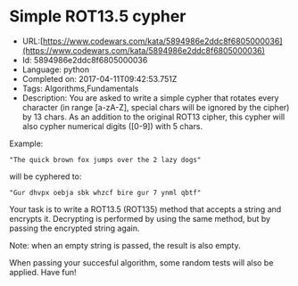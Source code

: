 # Simple ROT13.5 cypher

 - URL:[https://www.codewars.com/kata/5894986e2ddc8f6805000036](https://www.codewars.com/kata/5894986e2ddc8f6805000036)
 - Id: 5894986e2ddc8f6805000036
 - Language: python
 - Completed on: 2017-04-11T09:42:53.751Z
 - Tags: Algorithms,Fundamentals
 - Description:
You are asked to write a simple cypher that rotates every character (in range [a-zA-Z], special chars will be ignored by the cipher) by 13 chars. As an addition to the original ROT13 cipher, this cypher will also cypher numerical digits ([0-9]) with 5 chars.

Example:

    "The quick brown fox jumps over the 2 lazy dogs"

will be cyphered to:

    "Gur dhvpx oebja sbk whzcf bire gur 7 ynml qbtf"

Your task is to write a ROT13.5 (ROT135) method that accepts a string and encrypts it.
Decrypting is performed by using the same method, but by passing the encrypted string again.

Note: when an empty string is passed, the result is also empty.

When passing your succesful algorithm, some random tests will also be applied. Have fun!


